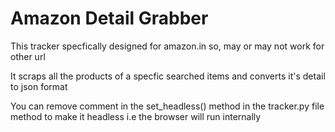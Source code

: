 # Amazon Detail Grabber

This tracker specfically designed for amazon.in so, may or may not work for other url

It scraps all the products of a specfic searched items and converts it's detail to json format

You can remove comment in the set_headless() method in the tracker.py file method to make it headless i.e the browser will run internally


